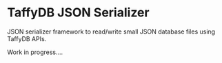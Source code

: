 # TaffyDB JSON Serializer

JSON serializer framework to read/write small JSON database files using TaffyDB APIs.

Work in progress....